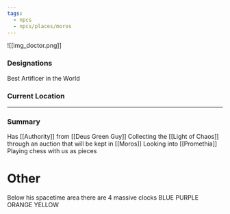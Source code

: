 ```yaml
---
tags:
  - npcs
  - npcs/places/moros
---
```

![[img_doctor.png]]

### Designations
Best Artificer in the World

### Current Location


___
### Summary
Has [[Authority]] from [[Deus Green Guy]]
Collecting the [[Light of Chaos]] through an auction that will be kept in [[Moros]]
Looking into [[Promethia]] 
Playing chess with us as pieces


# Other
Below his spacetime area there are 4 massive clocks BLUE PURPLE ORANGE YELLOW